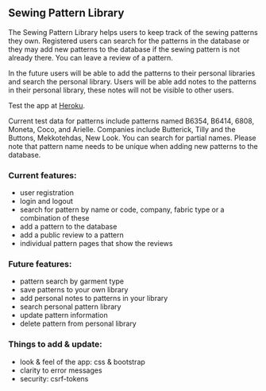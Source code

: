 ## Sewing Pattern Library

The Sewing Pattern Library helps users to keep track of the sewing patterns they own. Registered users can search for the patterns in the database or they may add new patterns to the database if the sewing pattern is not already there. You can leave a review of a pattern. 

In the future users will be able to add the patterns to their personal libraries and search the personal library. Users will be able add notes to the patterns in their personal library, these notes will not be visible to other users. 

Test the app at [Heroku](https://sewing-pattern-library.herokuapp.com/). 

Current test data for patterns include patterns named B6354, B6414, 6808, Moneta, Coco, and Arielle. Companies include Butterick, Tilly and the Buttons, Mekkotehdas, New Look. You can search for partial names. Please note that pattern name needs to be unique when adding new patterns to the database.  

### Current features: 
- user registration 
- login and logout 
- search for pattern by name or code, company, fabric type or a combination of these
- add a pattern to the database  
- add a public review to a pattern 
- individual pattern pages that show the reviews 

### Future features:  

- pattern search by garment type  
- save patterns to your own library 
- add personal notes to patterns in your library 
- search personal pattern library 
- update pattern information 
- delete pattern from personal library

### Things to add & update:  
- look & feel of the app: css & bootstrap 
- clarity to error messages 
- security: csrf-tokens 
